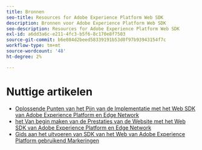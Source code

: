 ```yaml
---
title: Bronnen
seo-title: Resources for Adobe Experience Platform Web SDK
description: Bronnen voor Adobe Experience Platform Web SDK
seo-description: Resources for Adobe Experience Platform Web SDK
exl-id: a6dd3a6c-e211-4fc3-b5f6-8c170e8f7503
source-git-commit: b6e084d2beed58339191b53d0f97b93943154f7c
workflow-type: tm+mt
source-wordcount: '48'
ht-degree: 2%

---
```


# Nuttige artikelen

* [ Oplossende Punten van het Pijn van de Implementatie met het Web SDK van Adobe Experience Platform en Edge Network ](https://medium.com/adobetech/solving-implementation-pain-points-with-adobe-experience-platform-web-sdk-and-edge-network-880b635e6819)
* [ het Van begin maken van de Prestaties van de Website met het Web SDK van Adobe Experience Platform en Edge Network ](https://medium.com/adobetech/boosting-website-performance-with-adobe-experience-platform-web-sdk-and-edge-network-329fcf70fdf9)
* [ Gids aan het uitvoeren van SDK van het Web van Adobe Experience Platform gebruikend Markeringen ](https://experienceleague.adobe.com/docs/platform-learn/implement-web-sdk/overview.html)

